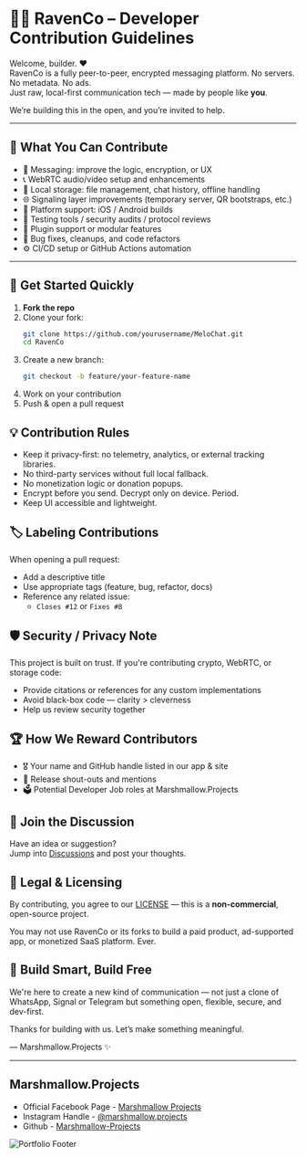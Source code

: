 # 🧑‍💻 RavenCo – Developer Contribution Guidelines

Welcome, builder. ❤️  
RavenCo is a fully peer-to-peer, encrypted messaging platform. No servers. No metadata. No ads.  
Just raw, local-first communication tech — made by people like **you**.

We’re building this in the open, and you’re invited to help.

---

## 🧱 What You Can Contribute

- 💬 Messaging: improve the logic, encryption, or UX
- 📞 WebRTC audio/video setup and enhancements
- 💾 Local storage: file management, chat history, offline handling
- 🌐 Signaling layer improvements (temporary server, QR bootstraps, etc.)
- 📱 Platform support: iOS / Android builds
- 🧪 Testing tools / security audits / protocol reviews
- 🧩 Plugin support or modular features
- 🐞 Bug fixes, cleanups, and code refactors
- ⚙️ CI/CD setup or GitHub Actions automation

---

## 🚀 Get Started Quickly

1. **Fork the repo**
2. Clone your fork:
   ```bash
   git clone https://github.com/yourusername/MeloChat.git
   cd RavenCo
3. Create a new branch:
   ```bash
   git checkout -b feature/your-feature-name
4. Work on your contribution
5. Push & open a pull request

## 💡 Contribution Rules
- Keep it privacy-first: no telemetry, analytics, or external tracking libraries.
- No third-party services without full local fallback.
- No monetization logic or donation popups.
- Encrypt before you send. Decrypt only on device. Period.
- Keep UI accessible and lightweight.

## 🏷️ Labeling Contributions
When opening a pull request:
- Add a descriptive title
- Use appropriate tags (feature, bug, refactor, docs)
- Reference any related issue:
  - ```Closes #12``` or `Fixes #8`

## 🛡️ Security / Privacy Note
This project is built on trust. If you're contributing crypto, WebRTC, or storage code:
- Provide citations or references for any custom implementations
- Avoid black-box code — clarity > cleverness
- Help us review security together

## 🏆 How We Reward Contributors
- 🎖️ Your name and GitHub handle listed in our app & site
- 📢 Release shout-outs and mentions
- 🗳️ Potential Developer Job roles at Marshmallow.Projects

## 💬 Join the Discussion
Have an idea or suggestion?  
Jump into [Discussions](https://github.com/Marshmallow-Projects/RavenCo/discussions/1) and post your thoughts.

## 📜 Legal & Licensing
By contributing, you agree to our [LICENSE](https://github.com/Marshmallow-Projects/RavenCo/blob/Live/LICENSE) — this is a **non-commercial**, open-source project.  

You may not use RavenCo or its forks to build a paid product, ad-supported app, or monetized SaaS platform. Ever.

## 🧠 Build Smart, Build Free
We're here to create a new kind of communication — not just a clone of WhatsApp, Signal or Telegram but something open, flexible, secure, and dev-first.  

Thanks for building with us. Let’s make something meaningful.  

— Marshmallow.Projects ✨

---
## Marshmallow.Projects
- Official Facebook Page - [Marshmallow Projects](https://www.facebook.com/Marshmallow.Projects)
- Instagram Handle - [@marshmallow.projects](https://www.instagram.com/marshmallow.projects/)
- Github - [Marshmallow-Projects](github.com/Marshmallow-Projects)

![Portfolio Footer](https://github.com/user-attachments/assets/6cb0f24f-16e2-4252-9240-b854d57bf035)
